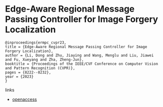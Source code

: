 # Edge-Aware Regional Message Passing Controller for Image Forgery Localization

```
@inproceedings{ermpc_cvpr23,
title = {Edge-Aware Regional Message Passing Controller for Image Forgery Localization},
author = {Li, Dong and Zhu, Jiaying and Wang, Menglu and Liu, Jiawei and Fu, Xueyang and Zha, Zheng-Jun},
booktitle = {Proceedings of the IEEE/CVF Conference on Computer Vision and Pattern Recognition (CVPR)},
pages = {8222--8232},
year = {2023}
}
```

links
- [openaccess](http://openaccess.thecvf.com//content/CVPR2023/html/Li_Edge-Aware_Regional_Message_Passing_Controller_for_Image_Forgery_Localization_CVPR_2023_paper.html)
